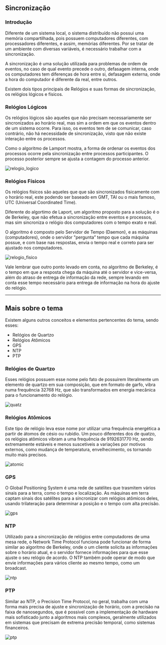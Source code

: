 ## Sincronização

### Introdução

Diferente de um sistema local, o sistema distribuído não possui uma memória compartilhada, pois possuem computadores diferentes, com processadores diferentes, e assim, memórias diferentes. Por se tratar de um ambiente com diversas variáveis, é necessário trabalhar com a sincronização. 

A sincronização é uma solução utilizada para problemas de ordem de eventos, no caso de qual evento precede o outro, defasagem interna, onde os computadores tem diferenças de hora entre si, defasagem externa, onde a hora do computador é diferente da real, entre outros.

Existem dois tipos principais de Relógios e suas formas de sincronização, os relógios lógicos e físicos.

### Relógios Lógicos

Os relógios lógicos são aqueles que não precisam necessariamente ser sincronizados ao horário real, mas sim a ordem em que os eventos dentro de um sistema ocorre. Para isso, os eventos tem de se comunicar, caso contrário, não há necessidade de sincronização, visto que não existe interação entre os processos.

Como o algoritmo de Lamport mostra, a forma de ordenar os eventos dos processos ocorre pela sincronização entre processos participantes. O processo posterior sempre se ajusta a contagem do processo anterior.

![relogio_logico](https://i.imgur.com/Uo1uoT2_d.webp?maxwidth=760&fidelity=grand)

### Relógios Físicos

Os relógios físicos são aqueles que que são sincronizados fisicamente com o horário real, este podendo ser baseado em GMT, TAI ou o mais famoso, UTC (Universal Coordinated Time).

Diferente do algortimo de Laport, um algoritmo proposto para a solução é o de Berkeley, que não efetua a sincronização entre eventos e processos, mas sim sincroniza o relógio dos computadores com o tempo exato e real.

O algoritmo é composto pelo Servidor de Tempo (Daemon), e as máquinas (computadores), onde o servidor "pergunta” tempo que cada máquina possue, e com base nas respostas, envia o tempo real e correto para ser ajustado nos computadores.

![relogio_fisico](https://i.imgur.com/wF67SMR_d.webp?maxwidth=760&fidelity=grand)

Vale lembrar que outro ponto levado em conta, no algoritmo de Berkeley, é o tempo em que a resposta chega da máquina até o servidor e vice-versa, além do atraso de entrega de informação da rede, sempre levando em conta esse tempo 
necessário para entrega de informação na hora do ajuste do relógio.

---

## Mais sobre o tema

Existem alguns outros conceitos e elementos pertencentes do tema, sendo esses:

- Relógios de Quartzo
- Relógios Atômicos
- GPS
- NTP
- PTP

### Relógios de Quartzo
Esses relógios possuem esse nome pelo fato de possuirem literalmente um elemento de quartzo em sua composição, que em formato de garfo, vibra numa frequência 32768 Hz,
que são transformados em energia mecânica para o funcionamento do relógio.

![quatz](https://i.imgur.com/T0KIual_d.webp?maxwidth=760&fidelity=grand)

### Relógios Atômicos
Este tipo de relógio leva esse nome por utilizar uma frequência energética a partir de átomos de césio ou rubídio. Um pouco diferentes dos de quatzo, os relógios atômicos 
vibram a uma frequência de 9192631770 Hz, sendo extremamente estáveis e menos suscetíveis a variações por motivos externos, como mudança de temperatura, envelhecimento, os 
tornando muito mais precisos.

![atomic](https://i.imgur.com/87RsbTD_d.webp?maxwidth=760&fidelity=grand)

### GPS
O Global Positioning System é uma rede de satélites que trasmitem vários sinais para a terra, como o tempo e localização. As máquinas em terra captam sinais dos satélites
para a sincronizar com relógios atômicos deles, usando trilateração para determinar a posição e o tempo com alta precisão.

![gps](https://i.imgur.com/s7zGk03_d.webp?maxwidth=760&fidelity=grand)

### NTP
Utilizado para a sincronização de relógios entre computadores de uma mesa rede, o Network Time Protocol funciona pode funcionar de forma similar ao algoritmo de Berkeley, 
onde o um cliente solicita as informações sobre o horário atual, e o servidor fornece informações para que esse ajuste o seu relógio de acordo. O NTP também pode operar de 
modo que envie informações para vários cliente ao mesmo tempo, como um broadcast.

![ntp](https://i.imgur.com/j9PP59x_d.webp?maxwidth=760&fidelity=grand)

### PTP
Similar ao NTP, o Precision Time Protocol, no geral, trabalha com uma forma mais precisa de ajuste e sincronização de horário, com a precisão na faixa de nanosegundos, 
que é possivel com a implementação de hardware mais sofisticado junto a algoritmos mais complexos, geralmente utilizados em sistemas que precisam de extrema precisão temporal, 
como sistemas financeiros.

![ptp](https://i.imgur.com/esdUvO5_d.webp?maxwidth=760&fidelity=grand)
